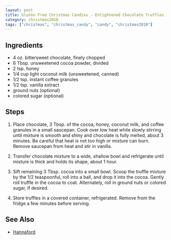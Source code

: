 ```yaml
---
layout: post
title: Gluten Free Christmas Candies - Enlightened Chocolate Truffles
category: christmas2010
tags: ["christmas", "christmas_candy", "candy", "christmas2010"]
---
```


## Ingredients 

* 4 oz. bittersweet chocolate, finely chopped
* 6 Tbsp. unsweetened cocoa powder, divided
* 2 tsp. honey
* 1/4 cup light coconut milk (unsweetened, canned)
* 1/2 tsp. instant coffee granules
* 1/2 tsp. vanilla extract
* ground nuts (optional)
* colored sugar (optional)

## Steps

1. Place chocolate, 3 Tbsp. of the cocoa, honey, coconut milk, and coffee granules in a small saucepan. Cook over low heat while slowly stirring until mixture is smooth and shiny and chocolate is fully melted, about 3 minutes. Be careful that heat is not too high or mixture can burn. Remove saucepan from heat and stir in vanilla.

2. Transfer chocolate mixture to a wide, shallow bowl and refrigerate until mixture is thick and holds its shape, about 1 hour.

3. Sift remaining 3 Tbsp. cocoa into a small bowl. Scoop the truffle mixture by the 1/2 teaspoonful, roll into a ball, and drop it into the cocoa. Gently roll truffle in the cocoa to coat. Alternately, roll in ground nuts or colored sugar, if desired.

4. Store truffles in a covered container, refrigerated. Remove from the fridge a few minutes before serving.

## See Also 

* [Hannaford](http://www.hannaford.com/recipe/Recipes/Fresh-Magazine/desserts/Enlightened-Chocolate-Truffles/pc/22280/c/28833/sc/28861/10829.uts#)
